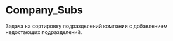 # Company_Subs

Задача на сортировку подразделений компании с добавлением недостающих подразделений.
